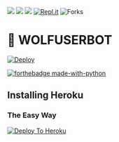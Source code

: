 <a href="https://t.me/Rkprojects"><img src="https://img.shields.io/badge/Join-Telegram%20Channel-red.svg?logo=Telegram"></a>
<a href="https://t.me/WolfUserbot_support"><img src="https://img.shields.io/badge/Join-Telegram%20Group-blue.svg?logo=telegram"></a>
<a href="https://t.me/Rkprojects/23"><img src="https://img.shields.io/badge/How%20To-Deploy-red.svg?logo=Youtube"></a>
[![Repl.it](https://img.shields.io/badge/REPL%20RUN-Run%20Online-blue.svg)](https://sammywolf.beyonddlimits.repl.run/)
![Forks](https://img.shields.io/github/forks/indianSammy07/Wolfuserbot)
# 🐺 WOLFUSERBOT


[![Deploy](https://telegra.ph/file/277e2767055da1a50bea9.jpg)](https://heroku.com/deploy)




[![forthebadge made-with-python](http://ForTheBadge.com/images/badges/made-with-python.svg)](https://www.python.org/)

## Installing Heroku

### The Easy Way
[![Deploy To Heroku](https://www.herokucdn.com/deploy/button.svg)](https://heroku.com/deploy?template=https://github.com/indianSammy07/wolfuserbot)

